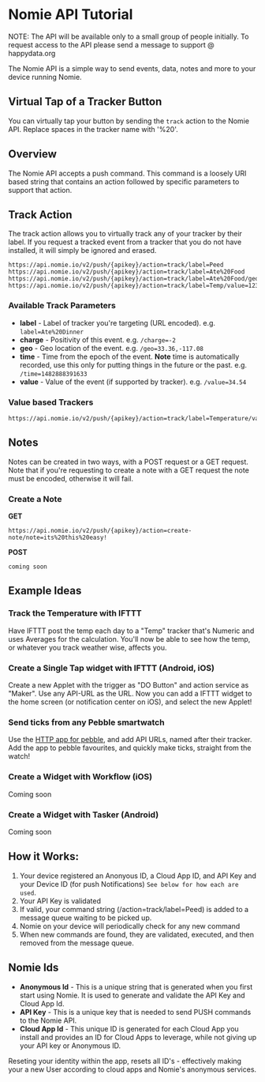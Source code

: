 # Nomie API Tutorial

NOTE: The API will be available only to a small group of people initially. To request access to the API please send a message to support @ happydata.org

The Nomie API is a simple way to send events, data, notes and more to your device running Nomie.

## Virtual Tap of a Tracker Button
You can virtually tap your button by sending the ``track`` action to the Nomie API. Replace spaces in the tracker name with '%20'.

## Overview
The Nomie API accepts a push command. This command is a loosely URI based string that contains an action followed by specific parameters to support that action.

## Track Action
The track action allows you to virtually track any of your tracker by their label. If you request a tracked event from a tracker that you do not have installed, it will simply be ignored and erased. 
```
https://api.nomie.io/v2/push/{apikey}/action=track/label=Peed
https://api.nomie.io/v2/push/{apikey}/action=track/label=Ate%20Food
https://api.nomie.io/v2/push/{apikey}/action=track/label=Ate%20Food/geo=33.36,-117.08
https://api.nomie.io/v2/push/{apikey}/action=track/label=Temp/value=123
```
### Available Track Parameters 

- **label** -  Label of tracker you're targeting (URL encoded). e.g. ``label=Ate%20Dinner``
- **charge** - Positivity of this event. e.g. ``/charge=-2``
- **geo** - Geo location of the event. e.g. ``/geo=33.36,-117.08``
- **time** - Time from the epoch of the event. **Note** time is automatically recorded, use this only for putting things in the future or the past. e.g. ``/time=1482888391633``
- **value** - Value of the event (if supported by tracker). e.g. ``/value=34.54``


### Value based Trackers

```
https://api.nomie.io/v2/push/{apikey}/action=track/label=Temperature/value=123
```

## Notes

Notes can be created in two ways, with a POST request or a GET request. Note that if you're requesting to create a note with a GET request
the note must be encoded, otherwise it will fail.

### Create a Note

**GET**
```
https://api.nomie.io/v2/push/{apikey}/action=create-note/note=its%20this%20easy!
```
**POST**
```
coming soon
```

## Example Ideas

### Track the Temperature with IFTTT

Have IFTTT post the temp each day to a "Temp" tracker that's Numeric and uses Averages for the calculation. You'll now be able to see how the temp, or whatever you track weather wise, affects you.

### Create a Single Tap widget with IFTTT (Android, iOS)

Create a new Applet with the trigger as "DO Button" and action service as "Maker". Use any API-URL as the URL. Now you can add a IFTTT widget to the home screen (or notification center on iOS), and select the new Applet! 

### Send ticks from any Pebble smartwatch

Use the [HTTP app for pebble](https://apps.getpebble.com/en_US/application/567af43af66b129c7200002b?query=http&section=watchapps), and add API URLs, named after their tracker. Add the app to pebble favourites, and quickly make ticks, straight from the watch! 

### Create a Widget with Workflow (iOS)
Coming soon

### Create a Widget with Tasker (Android)
Coming soon

## How it Works:

1. Your device registered an Anonyous ID, a Cloud App ID, and API Key and your Device ID (for push Notifications) `See below for how each are used`.
2. Your API Key is validated
3. If valid, your command string (/action=track/label=Peed) is added to a message queue waiting to be picked up.
4. Nomie on your device will periodically check for any new command
5. When new commands are found, they are validated, executed, and then removed from the message queue. 

## Nomie Ids

- **Anonymous Id** - This is a unique string that is generated when you first start using Nomie. It is used to generate and validate the API Key and Cloud App Id.
- **API Key** - This is a unique key that is needed to send PUSH commands to the Nomie API.
- **Cloud App Id** - This unique ID is generated for each Cloud App you install and provides an ID for Cloud Apps to leverage, while not giving up your API key or Anonymous ID.

Reseting your identity within the app, resets all ID's - effectively making your a new User according to cloud apps and Nomie's anonymous services.
